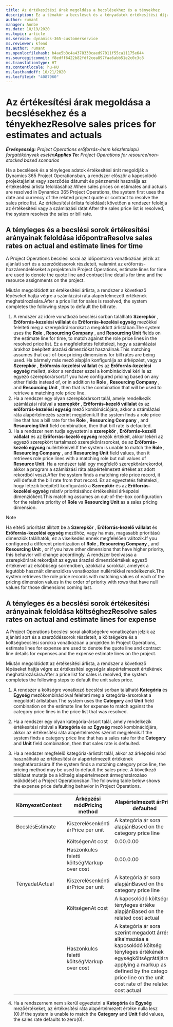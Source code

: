 ```yaml
---
title: Az értékesítési árak megoldása a becslésekhez és a tényekhez
description: Ez a témakör a becslések és a tényadatok értékesítési díjának megoldásával kapcsolatban tartalmaz tájékoztatást.
author: rumant
manager: Annbe
ms.date: 10/19/2020
ms.topic: article
ms.service: dynamics-365-customerservice
ms.reviewer: kfend
ms.author: rumant
ms.openlocfilehash: b4ae5b3c4a4378330caed97011f55ca11175e644
ms.sourcegitcommit: f8edff6422b82fdf2cea897faa6abb51e2c0c3c8
ms.translationtype: HT
ms.contentlocale: hu-HU
ms.lasthandoff: 10/21/2020
ms.locfileid: "4087960"
---
```

# <a name="resolve-sales-prices-for-estimates-and-actuals"></a><span data-ttu-id="8a7ed-103">Az értékesítési árak megoldása a becslésekhez és a tényekhez</span><span class="sxs-lookup"><span data-stu-id="8a7ed-103">Resolve sales prices for estimates and actuals</span></span>

<span data-ttu-id="8a7ed-104">_**Érvényesség:** Project Operations erőforrás-/nem készletalapú forgatókönyvek esetén_</span><span class="sxs-lookup"><span data-stu-id="8a7ed-104">_**Applies To:** Project Operations for resource/non-stocked based scenarios_</span></span>

<span data-ttu-id="8a7ed-105">Ha a becslések és a tényleges adatok értékesítési árát megoldják a Dynamics 365 Project Operationsban, a rendszer először a kapcsolódó projektajánlat vagy szerződés dátumát és pénznemét használja az értékesítési árlista feloldásához.</span><span class="sxs-lookup"><span data-stu-id="8a7ed-105">When sales prices on estimates and actuals are resolved in Dynamics 365 Project Operations, the system first uses the date and currency of the related project quote or contract to resolve the sales price list.</span></span> <span data-ttu-id="8a7ed-106">Az értékesítési árlista feloldását követően a rendszer feloldja az értékesítési vagy a számlázási rátát.</span><span class="sxs-lookup"><span data-stu-id="8a7ed-106">After the sales price list is resolved, the system resolves the sales or bill rate.</span></span>

## <a name="resolve-sales-rates-on-actual-and-estimate-lines-for-time"></a><span data-ttu-id="8a7ed-107">A tényleges és a becslési sorok értékesítési arányainak feloldása időpontra</span><span class="sxs-lookup"><span data-stu-id="8a7ed-107">Resolve sales rates on actual and estimate lines for time</span></span>

<span data-ttu-id="8a7ed-108">A Project Operations becslési sorai az időpontokra vonatkozóan jelzik az ajánlati sort és a szerződéssorok részleteit, valamint az erőforrás-hozzárendeléseket a projekten.</span><span class="sxs-lookup"><span data-stu-id="8a7ed-108">In Project Operations, estimate lines for time are used to denote the quote line and contract line details for time and the resource assignments on the project.</span></span>

<span data-ttu-id="8a7ed-109">Miután megoldódott az értékesítési árlista, a rendszer a következő lépéseket hajtja végre a számlázási ráta alapértelmezett értékének meghatározására.</span><span class="sxs-lookup"><span data-stu-id="8a7ed-109">After a price list for sales is resolved, the system completes the following steps to default the bill rate.</span></span>

1. <span data-ttu-id="8a7ed-110">A rendszer az időre vonatkozó becslési sorban található **Szerepkör** , **Erőforrás-kezelési vállalat** és **Erőforrás-kezelési egység** mezőkkel felelteti meg a szerepkörársorokat a megoldott árlistában.</span><span class="sxs-lookup"><span data-stu-id="8a7ed-110">The system uses the **Role** , **Resourcing Company** , and **Resourcing Unit** fields on the estimate line for time, to match against the role price lines in the resolved price list.</span></span> <span data-ttu-id="8a7ed-111">Ez a megfeleltetés feltételezi, hogy a számlázási árakhoz beépített árazási dimenziókat használnak.</span><span class="sxs-lookup"><span data-stu-id="8a7ed-111">This matching assumes that out-of-box pricing dimensions for bill rates are being used.</span></span> <span data-ttu-id="8a7ed-112">Ha bármely más mező alapján konfigurálja az árképzést, vagy a **Szerepkör** , **Erőforrás-kezelési vállalat** és az **Erőforrás-kezelési egység** mellett, akkor a rendszer ezzel a kombinációval kéri le az egyező szerepkörársort.</span><span class="sxs-lookup"><span data-stu-id="8a7ed-112">If you have configured pricing based on any other fields instead of, or in addition to **Role** , **Resourcing Company** , and **Resourcing Unit** , then that is the combination that will be used to retrieve a matching role price line.</span></span>
2. <span data-ttu-id="8a7ed-113">Ha a rendszer egy olyan szerepkörársort talál, amely rendelkezik számlázási rátával a **szerepkör** , **Erőforrás-kezelő vállalat** és az **erőforrás-kezelési egység** mező kombinációjára, akkor a számlázási ráta alapértelmezés szerint megjelenik.</span><span class="sxs-lookup"><span data-stu-id="8a7ed-113">If the system finds a role price line that has a bill rate for the **Role** , **Resourcing Company** , and **Resourcing Unit** field combination, then that bill rate is defaulted.</span></span>
3. <span data-ttu-id="8a7ed-114">Ha a rendszer nem tudja egyeztetni a **szerepkör** , **Erőforrás-kezelő vállalat** és az **Erőforrás-kezelő egység** mezők értékeit, akkor lekéri az egyező szerepkört tartalmazó szerepkörársorokat, de az **Erőforrás-kezelő egység** nullértékeivel.</span><span class="sxs-lookup"><span data-stu-id="8a7ed-114">If the system is unable to match the **Role** , **Resourcing Company** , and **Resourcing Unit** field values, then it retrieves role price lines with a matching role but null values of **Resource Unit**.</span></span> <span data-ttu-id="8a7ed-115">Ha a rendszer talál egy megfelelő szerepkörárrekordot, akkor a program a számlázási ráta alapértelmezett értéket az adott rekordból veszi.</span><span class="sxs-lookup"><span data-stu-id="8a7ed-115">After the system finds a matching role price record, it will default the bill rate from that record.</span></span> <span data-ttu-id="8a7ed-116">Ez az egyeztetés feltételezi, hogy létezik beépített konfiguráció a **Szerepkör** és az **Erőforrás-kezelési egység** relatív prioritásához értékesítési árképzési dimenzióként.</span><span class="sxs-lookup"><span data-stu-id="8a7ed-116">This matching assumes an out-of-the-box configuration for the relative priority of **Role** vs **Resourcing Unit** as a sales pricing dimension.</span></span>

> [!NOTE]
> <span data-ttu-id="8a7ed-117">Ha eltérő prioritást állított be a **Szerepkör** , **Erőforrás-kezelő vállalat** és **Erőforrás-kezelési egység** mezőhöz, vagy ha más, magasabb prioritású dimenziók találhatók, ez a viselkedés ennek megfelelően változik.</span><span class="sxs-lookup"><span data-stu-id="8a7ed-117">If you configured a different prioritization of **Role** , **Resourcing Company** , and **Resourcing Unit** , or if you have other dimensions that have higher priority, this behavior will change accordingly.</span></span> <span data-ttu-id="8a7ed-118">A rendszer beolvassa a szerepkörárak rekordjait az egyes árazási dimenzióértékek egyező értékeivel az elsőbbségi sorrendben, azokkal a sorokkal, amelyek a legutóbb használt dimenziókra vonatkozóan nullértékkel rendelkeznek.</span><span class="sxs-lookup"><span data-stu-id="8a7ed-118">The system retrieves the role price records with matching values of each of the pricing dimension values in the order of priority with rows that have null values for those dimensions coming last.</span></span>

## <a name="resolve-sales-rates-on-actual-and-estimate-lines-for-expense"></a><span data-ttu-id="8a7ed-119">A tényleges és a becslési sorok értékesítési arányainak feloldása költséghez</span><span class="sxs-lookup"><span data-stu-id="8a7ed-119">Resolve sales rates on actual and estimate lines for expense</span></span>

<span data-ttu-id="8a7ed-120">A Project Operations becslési sorai aköltségekre vonatkozóan jelzik az ajánlati sort és a szerződéssorok részleteit, a költségekre és a költségbecslési sorokra vonatkozóan a projekten.</span><span class="sxs-lookup"><span data-stu-id="8a7ed-120">In Project Operations, estimate lines for expense are used to denote the quote line and contract line details for expenses and the expense estimate lines on the project.</span></span>

<span data-ttu-id="8a7ed-121">Miután megoldódott az értékesítési árlista, a rendszer a következő lépéseket hajtja végre az értékesítési egységár alapértelmezett értékének meghatározására.</span><span class="sxs-lookup"><span data-stu-id="8a7ed-121">After a price list for sales is resolved, the system completes the following steps to default the unit sales price.</span></span>

1. <span data-ttu-id="8a7ed-122">A rendszer a költségre vonatkozó becslési sorban található **Kategória** és **Egység** mezőkombinációval felelteti meg a kategória-ársorokat a megoldott árlistában.</span><span class="sxs-lookup"><span data-stu-id="8a7ed-122">The system uses the **Category** and **Unit** field combination on the estimate line for expense to match against the category price lines in the price list that was resolved.</span></span>
2. <span data-ttu-id="8a7ed-123">Ha a rendszer egy olyan kategória-ársort talál, amely rendelkezik értékesítési rátával a **Kategória** és az **Egység** mező kombinációjára, akkor az értékesítési ráta alapértelmezés szerint megjelenik.</span><span class="sxs-lookup"><span data-stu-id="8a7ed-123">If the system finds a category price line that has a sales rate for the **Category** and **Unit** field combination, then that sales rate is defaulted.</span></span>
3. <span data-ttu-id="8a7ed-124">Ha a rendszer megfelelő kategória-árlistát talál, akkor az árképzési mód használható az értékesítési ár alapértelmezett értékének meghatározására.</span><span class="sxs-lookup"><span data-stu-id="8a7ed-124">If the system finds a matching category price line, the pricing method may be used to default the sales price.</span></span> <span data-ttu-id="8a7ed-125">A következő táblázat mutatja be a költség alapértelmezett ármeghatározáso működését a Project Operationsban.</span><span class="sxs-lookup"><span data-stu-id="8a7ed-125">The following table below shows the expense price defaulting behavior in Project Operations.</span></span>

    | <span data-ttu-id="8a7ed-126">Környezet</span><span class="sxs-lookup"><span data-stu-id="8a7ed-126">Context</span></span> | <span data-ttu-id="8a7ed-127">Árképzési mód</span><span class="sxs-lookup"><span data-stu-id="8a7ed-127">Pricing method</span></span> | <span data-ttu-id="8a7ed-128">Alapértelmezett ár</span><span class="sxs-lookup"><span data-stu-id="8a7ed-128">Price defaulted</span></span> |
    | --- | --- | --- |
    | <span data-ttu-id="8a7ed-129">Becslés</span><span class="sxs-lookup"><span data-stu-id="8a7ed-129">Estimate</span></span> | <span data-ttu-id="8a7ed-130">Kiszerelésenkénti ár</span><span class="sxs-lookup"><span data-stu-id="8a7ed-130">Price per unit</span></span> | <span data-ttu-id="8a7ed-131">A kategória ár sora alapján</span><span class="sxs-lookup"><span data-stu-id="8a7ed-131">Based on the category price line</span></span> |
    | &nbsp; | <span data-ttu-id="8a7ed-132">Költségen</span><span class="sxs-lookup"><span data-stu-id="8a7ed-132">At cost</span></span> | <span data-ttu-id="8a7ed-133">0.00.</span><span class="sxs-lookup"><span data-stu-id="8a7ed-133">0.00</span></span> |
    | &nbsp; | <span data-ttu-id="8a7ed-134">Haszonkulcs feletti költség</span><span class="sxs-lookup"><span data-stu-id="8a7ed-134">Markup over cost</span></span> | <span data-ttu-id="8a7ed-135">0.00.</span><span class="sxs-lookup"><span data-stu-id="8a7ed-135">0.00</span></span> |
    | <span data-ttu-id="8a7ed-136">Tényadat</span><span class="sxs-lookup"><span data-stu-id="8a7ed-136">Actual</span></span> | <span data-ttu-id="8a7ed-137">Kiszerelésenkénti ár</span><span class="sxs-lookup"><span data-stu-id="8a7ed-137">Price per unit</span></span> | <span data-ttu-id="8a7ed-138">A kategória ár sora alapján</span><span class="sxs-lookup"><span data-stu-id="8a7ed-138">Based on the category price line</span></span> |
    | &nbsp; | <span data-ttu-id="8a7ed-139">Költségen</span><span class="sxs-lookup"><span data-stu-id="8a7ed-139">At cost</span></span> | <span data-ttu-id="8a7ed-140">A kapcsolódó költségek tényleges értéke alapján</span><span class="sxs-lookup"><span data-stu-id="8a7ed-140">Based on the related cost actual</span></span> |
    | &nbsp; | <span data-ttu-id="8a7ed-141">Haszonkulcs feletti költség</span><span class="sxs-lookup"><span data-stu-id="8a7ed-141">Markup over cost</span></span> | <span data-ttu-id="8a7ed-142">A kategória ár sora szerint megadott árrés alkalmazása a kapcsolódó költség tényleges értékének egységköltségrátájára</span><span class="sxs-lookup"><span data-stu-id="8a7ed-142">By applying a markup as defined by the category price line on the unit cost rate of the related cost actual</span></span> |

4. <span data-ttu-id="8a7ed-143">Ha a rendszernem nem sikerül egyeztetni a **Kategória** és **Egység** mezőértékeket, az értékesítési ráta alapértelmezett értéke nulla lesz (0).</span><span class="sxs-lookup"><span data-stu-id="8a7ed-143">If the system is unable to match the **Category** and **Unit** field values, the sales rate defaults to zero(0).</span></span>
